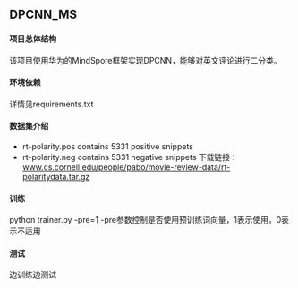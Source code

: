 ## DPCNN_MS
#### 项目总体结构
该项目使用华为的MindSpore框架实现DPCNN，能够对英文评论进行二分类。

#### 环境依赖
详情见requirements.txt

#### 数据集介绍
  * rt-polarity.pos contains 5331 positive snippets
  * rt-polarity.neg contains 5331 negative snippets
下载链接：
www.cs.cornell.edu/people/pabo/movie-review-data/rt-polaritydata.tar.gz

#### 训练
python trainer.py -pre=1
-pre参数控制是否使用预训练词向量，1表示使用，0表示不适用

#### 测试
边训练边测试




